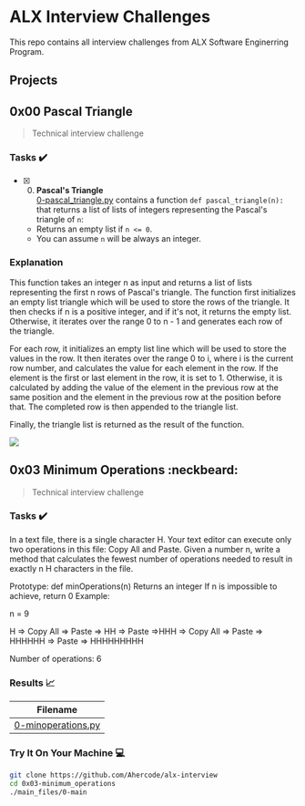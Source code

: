 # ALX Interview Challenges

This repo contains all interview challenges from ALX Software Enginerring Program.

## Projects

## 0x00 Pascal Triangle
> Technical interview challenge
### Tasks :heavy_check_mark:

+ [x] 0. **Pascal's Triangle**<br/>[0-pascal_triangle.py](https://github.com/Ahercode/alx-interview/blob/main/0x00-pascal_triangle/0-pascal_triangle.py) contains a function `def pascal_triangle(n):` that returns a list of lists of integers representing the Pascal's triangle of `n`:
  + Returns an empty list if `n <= 0`.
  + You can assume `n` will be always an integer.

### Explanation

This function takes an integer n as input and returns a list of lists representing the first n rows of Pascal's triangle. The function first initializes an empty list triangle which will be used to store the rows of the triangle. It then checks if n is a positive integer, and if it's not, it returns the empty list. Otherwise, it iterates over the range 0 to n - 1 and generates each row of the triangle.

For each row, it initializes an empty list line which will be used to store the values in the row. It then iterates over the range 0 to i, where i is the current row number, and calculates the value for each element in the row. If the element is the first or last element in the row, it is set to 1. Otherwise, it is calculated by adding the value of the element in the previous row at the same position and the element in the previous row at the position before that. The completed row is then appended to the triangle list.

Finally, the triangle list is returned as the result of the function.

![](pascal_image.jpg)

## 0x03 Minimum Operations :neckbeard:

> Technical interview challenge

### Tasks :heavy_check_mark:

In a text file, there is a single character H. Your text editor can execute only two operations in this file: Copy All and Paste. Given a number n, write a method that calculates the fewest number of operations needed to result in exactly n H characters in the file.

Prototype: def minOperations(n)
Returns an integer
If n is impossible to achieve, return 0
Example:

n = 9

H => Copy All => Paste => HH => Paste =>HHH => Copy All => Paste => HHHHHH => Paste => HHHHHHHHH

Number of operations: 6

### Results :chart_with_upwards_trend:

| Filename |
| ------ |
| [0-minoperations.py](https://github.com/Ahercode/alx-interview/blob/master/0x03-minimum_operations/0-minoperations.py)|


### Try It On Your Machine :computer:
```bash
git clone https://github.com/Ahercode/alx-interview
cd 0x03-minimum_operations
./main_files/0-main
```
